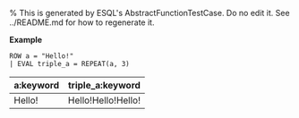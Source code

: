 % This is generated by ESQL's AbstractFunctionTestCase. Do no edit it. See ../README.md for how to regenerate it.

**Example**

```esql
ROW a = "Hello!"
| EVAL triple_a = REPEAT(a, 3)
```

| a:keyword | triple_a:keyword |
| --- | --- |
| Hello! | Hello!Hello!Hello! |


